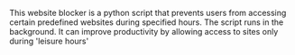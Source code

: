 This website blocker is a python script that prevents users from accessing certain predefined websites during specified hours.
The script runs in the background.
It can improve productivity by allowing access to sites only during 'leisure hours'

